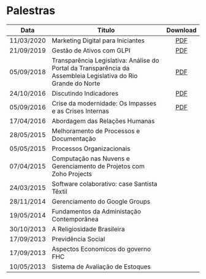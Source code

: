 # Palestras


| Data       | Título                            | Download                                     |
| ---------- | --------------------------------- |:--------------------------------------------:|
| 11/03/2020 | Marketing Digital para Iniciantes | [PDF](MarketingDigital/MarketingDigital.pdf) |
| 21/09/2019 | Gestão de Ativos com GLPI         | [PDF](GLPI/GLPI.pdf)                         |
| 05/09/2018 | Transparência Legislativa: Análise do Portal da Transparência da Assembleia Legislativa do Rio Grande do Norte         | [PDF](Transparencia_Legislativa/defesa.pdf) |
| 24/10/2016 | Discutindo Indicadores            | [PDF](Indicadores/Indicadores.pdf)           |
| 05/09/2016 | Crise da modernidade: Os Impasses e as Crises Internas  | [PDF](CriseModernidade/crise.pdf)            |
| 17/04/2016 | Abordagem das Relações Humanas    |            |
| 28/05/2015 | Melhoramento de Processos e Documentação       |            |
| 05/05/2015 | Processos Organizacionais         |            |
| 07/04/2015 | Computação nas Nuvens e Gerenciamento de Projetos com Zoho Projects     |            |
| 24/03/2015 | Software colaborativo: case Santista Têxtil    |            |
| 28/11/2014 | Gerenciamento do Google Groups    |            |
| 19/05/2014 | Fundamentos da Administação Contemporânea      |            |
| 30/10/2013 | A Religiosidade Brasileira        |            |
| 17/09/2013 | Previdência Social                |            |
| 17/09/2013 | Aspectos Economicos do governo FHC      |            |
| 10/05/2013 | Sistema de Avaliação de Estoques    |            |